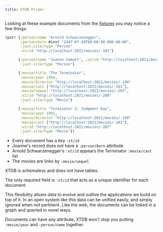 ```yaml
---
title: XTDB Primer
---
```



Looking at these example documents from the [fixtures](fixtures) you may notice a few things:

```clojure
(put! {:person/name "Arnold Schwarzenegger",
       :person/born #inst "1947-07-30T00:00:00.000-00:00",
       :juxt.site/type "Person"
       :xt/id "http://localhost:2021/movies/-101"}

      {:person/name "Joanne Samuel", :xt/id "http://localhost:2021/movies/-144"
       :juxt.site/type "Person"}

      {:movie/title "The Terminator",
       :movie/year 1984,
       :movie/director "http://localhost:2021/movies/-100"
       :movie/cast ["http://localhost:2021/movies/-101"],
       :movie/sequel "http://localhost:2021/movies/-207",
       :xt/id "http://localhost:2021/movies/-200"
       :juxt.site/type "Movie"}

      {:movie/title "Terminator 2: Judgment Day",
       :movie/year 1991,
       :movie/director "http://localhost:2021/movies/-100"
       :movie/cast ["http://localhost:2021/movies/-101"],
       :xt/id "http://localhost:2021/movies/-207"
       :juxt.site/type "Movie"})
```

- Every document has a key `:xt/id`
- Joanne's record does not have a `:person/born` attribute
- Arnold Schwarzenegger's `:xt/id` appears the Terminator `:movie/cast` list
- The movies are links by `:movie/sequel`

XTDB is schemaless and does not have tables.

The only required field is `:xt/id` that acts as a unique identifier for each document.

This flexibility allows data to evolve and outlive the applications we build on top of it.
In an open system like this data can be unified easily, and simply ignored when not pertinent.
Like the web, the documents can be linked in a graph and queried in novel ways.

Documents can have any attribute, XTDB won't stop you putting `:movie/year` and `:person/name` together.
